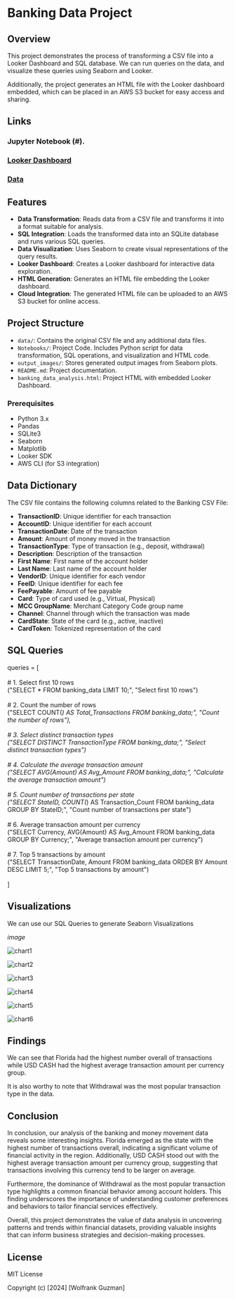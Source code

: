 # Banking Data Project

## Overview

This project demonstrates the process of transforming a CSV file into a Looker Dashboard and SQL database. We can run queries on the data, and visualize these queries using Seaborn and Looker.

Additionally, the project generates an HTML file with the Looker dashboard embedded, which can be placed in an AWS S3 bucket for easy access and sharing.

## Links 

### Jupyter Notebook (#). 
### [Looker Dashboard](https://lookerstudio.google.com/embed/reporting/d1e85f0d-9a43-4aab-ba44-d898cfa25feb/page/ZfY0D)
### [Data](#)




## Features

- **Data Transformation**: Reads data from a CSV file and transforms it into a format suitable for analysis.
- **SQL Integration**: Loads the transformed data into an SQLite database and runs various SQL queries.
- **Data Visualization**: Uses Seaborn to create visual representations of the query results.
- **Looker Dashboard**: Creates a Looker dashboard for interactive data exploration.
- **HTML Generation**: Generates an HTML file embedding the Looker dashboard.
- **Cloud Integration**: The generated HTML file can be uploaded to an AWS S3 bucket for online access.

## Project Structure

- `data/`: Contains the original CSV file and any additional data files.
- `Notebooks/`: Project Code. Includes Python script for data transformation, SQL operations, and visualization and HTML code.  
- `output_images/`: Stores generated output images from Seaborn plots.
- `README.md`: Project documentation.
- `banking_data_analysis.html`: Project HTML with embedded Looker Dashboard.

### Prerequisites

- Python 3.x
- Pandas
- SQLite3
- Seaborn
- Matplotlib
- Looker SDK
- AWS CLI (for S3 integration)



## Data Dictionary

The CSV file contains the following columns related to the Banking CSV File:

- **TransactionID**: Unique identifier for each transaction
- **AccountID**: Unique identifier for each account
- **TransactionDate**: Date of the transaction
- **Amount**: Amount of money moved in the transaction
- **TransactionType**: Type of transaction (e.g., deposit, withdrawal)
- **Description**: Description of the transaction
- **First Name**: First name of the account holder
- **Last Name**: Last name of the account holder
- **VendorID**: Unique identifier for each vendor
- **FeeID**: Unique identifier for each fee
- **FeePayable**: Amount of fee payable
- **Card**: Type of card used (e.g., Virtual, Physical)
- **MCC GroupName**: Merchant Category Code group name
- **Channel**: Channel through which the transaction was made
- **CardState**: State of the card (e.g., active, inactive)
- **CardToken**: Tokenized representation of the card

## SQL Queries 

queries = [<br> <br>
    # 1. Select first 10 rows <br>("SELECT * FROM banking_data LIMIT 10;", "Select first 10 rows") <br><br>
    # 2. Count the number of rows <br>("SELECT COUNT(*) AS Total_Transactions FROM banking_data;", "Count the number of rows"),  <br><br>
    # 3. Select distinct transaction types <br>("SELECT DISTINCT TransactionType FROM banking_data;", "Select distinct transaction types") <br><br>
    # 4. Calculate the average transaction amount <br>("SELECT AVG(Amount) AS Avg_Amount FROM banking_data;", "Calculate the average transaction amount") <br><br>
    # 5. Count number of transactions per state <br>("SELECT StateID, COUNT(*) AS Transaction_Count FROM banking_data GROUP BY StateID;", "Count number of transactions per state")  <br><br>
    # 6. Average transaction amount per currency <br>("SELECT Currency, AVG(Amount) AS Avg_Amount FROM banking_data GROUP BY Currency;", "Average transaction amount per currency")  <br><br>
     # 7. Top 5 transactions by amount <br>("SELECT TransactionDate, Amount FROM banking_data ORDER BY Amount DESC LIMIT 5;", "Top 5 transactions by amount") <br><br>
]


## Visualizations 

We can use our SQL Queries to generate Seaborn Visualizations 

*image*


![chart1](https://github.com/guzmanwolfrank/Data-SQL/blob/86a3c797426a8a6252494e3f67c350e8c5ce43c5/BankSQL/output_images/plot_1.jpg)
</br>

![chart2](https://github.com/guzmanwolfrank/Data-SQL/blob/86a3c797426a8a6252494e3f67c350e8c5ce43c5/BankSQL/output_images/plot_3.jpg)
</br>

![chart3](https://github.com/guzmanwolfrank/Data-SQL/blob/86a3c797426a8a6252494e3f67c350e8c5ce43c5/BankSQL/output_images/plot_5.jpg)
</br>

![chart4](https://github.com/guzmanwolfrank/Data-SQL/blob/5df0c1dec62e24e033452d48c6504331acc0a7b3/BankSQL/output_images/plot_1.jpg)
</br>

![chart5](https://github.com/guzmanwolfrank/Data-SQL/blob/86a3c797426a8a6252494e3f67c350e8c5ce43c5/BankSQL/output_images/plot_6.png)
</br>

![chart6](https://github.com/guzmanwolfrank/Data-SQL/blob/86a3c797426a8a6252494e3f67c350e8c5ce43c5/BankSQL/output_images/plot_7.jpg)
</br>


## Findings 

We can see that Florida had the highest number overall of transactions while USD CASH had the highest average transaction amount per currency group. 

It is also worthy to note that Withdrawal was the most popular transaction type in the data. 




## Conclusion 


In conclusion, our analysis of the banking and money movement data reveals some interesting insights. Florida emerged as the state with the highest number of transactions overall, indicating a significant volume of financial activity in the region. Additionally, USD CASH stood out with the highest average transaction amount per currency group, suggesting that transactions involving this currency tend to be larger on average.

Furthermore, the dominance of Withdrawal as the most popular transaction type highlights a common financial behavior among account holders. This finding underscores the importance of understanding customer preferences and behaviors to tailor financial services effectively.

Overall, this project demonstrates the value of data analysis in uncovering patterns and trends within financial datasets, providing valuable insights that can inform business strategies and decision-making processes.


## License 

MIT License

Copyright (c) [2024] [Wolfrank Guzman]

